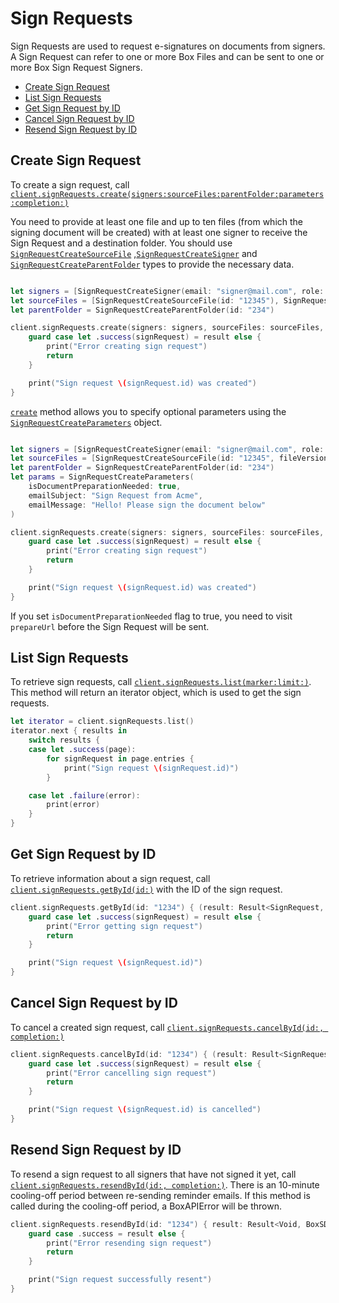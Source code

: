 Sign Requests
=============

Sign Requests are used to request e-signatures on documents from signers.
A Sign Request can refer to one or more Box Files and can be sent to one or more Box Sign Request Signers.

<!-- START doctoc generated TOC please keep comment here to allow auto update -->
<!-- DON'T EDIT THIS SECTION, INSTEAD RE-RUN doctoc TO UPDATE -->

  - [Create Sign Request](#create-sign-request)
  - [List Sign Requests](#list-sign-requests)
  - [Get Sign Request by ID](#get-sign-request-by-id)
  - [Cancel Sign Request by ID](#cancel-sign-request-by-id)
  - [Resend Sign Request by ID](#resend-sign-request-by-id)

<!-- END doctoc generated TOC please keep comment here to allow auto update -->

Create Sign Request
--------------------

To create a sign request, call
[`client.signRequests.create(signers:sourceFiles:parentFolder:parameters:completion:)`][create-sign-request]

You need to provide at least one file and up to ten files (from which the signing document will be created) with at least one signer to receive the Sign Request and a destination folder. You should use [`SignRequestCreateSourceFile`][box-sign-request-file]
,[`SignRequestCreateSigner`][box-sign-request-signer] and [`SignRequestCreateParentFolder`][box-sign-request-folder] types to provide the necessary data.

<!-- sample post_sign_requests -->
```swift

let signers = [SignRequestCreateSigner(email: "signer@mail.com", role: .approver)]
let sourceFiles = [SignRequestCreateSourceFile(id: "12345"), SignRequestCreateSourceFile(id: "34567")]
let parentFolder = SignRequestCreateParentFolder(id: "234")

client.signRequests.create(signers: signers, sourceFiles: sourceFiles, parentFolder: parentFolder) { (result: Result<SignRequest, BoxSDKError>) in
    guard case let .success(signRequest) = result else {
        print("Error creating sign request")
        return
    }

    print("Sign request \(signRequest.id) was created")
}
```

[`create`][create-sign-request] method allows you to specify optional parameters using the [`SignRequestCreateParameters`][sign-request-create-params]
object.

```swift

let signers = [SignRequestCreateSigner(email: "signer@mail.com", role: .approver)]
let sourceFiles = [SignRequestCreateSourceFile(id: "12345", fileVersionId: "5")]
let parentFolder = SignRequestCreateParentFolder(id: "234")
let params = SignRequestCreateParameters(
    isDocumentPreparationNeeded: true,
    emailSubject: "Sign Request from Acme",
    emailMessage: "Hello! Please sign the document below"
)

client.signRequests.create(signers: signers, sourceFiles: sourceFiles, parentFolder: parentFolder) { (result: Result<SignRequest, BoxSDKError>) in
    guard case let .success(signRequest) = result else {
        print("Error creating sign request")
        return
    }

    print("Sign request \(signRequest.id) was created")
}
```

If you set ```isDocumentPreparationNeeded``` flag to true, you need to visit ```prepareUrl``` before the Sign Request will be sent. 

[create-sign-request]: https://opensource.box.com/box-ios-sdk/Classes/SignRequestsModule.html#/s:6BoxSDK18SignRequestsModuleC6create7signers11sourceFiles12parentFolder10parameters10completionySayAA0C19RequestCreateSignerVG_SayAA0cnO10SourceFileVGAA0cno6ParentK0VAA0cnO10ParametersVSgys6ResultOyAA0cN0CAA0A8SDKErrorCGctF
[box-sign-request-file]: https://opensource.box.com/box-ios-sdk/Structs/SignRequestCreateSourceFile.html
[box-sign-request-signer]: https://opensource.box.com/box-ios-sdk/Structs/SignRequestCreateSigner.html
[box-sign-request-folder]: https://opensource.box.com/box-ios-sdk/Structs/SignRequestCreateParentFolder.html
[sign-request-create-params]: https://opensource.box.com/box-ios-sdk/Structs/SignRequestCreateParameters.html

List Sign Requests
------------------

To retrieve sign requests, call
[`client.signRequests.list(marker:limit:)`][list-sign-requests]. This method will return an iterator object, which is used to get the sign requests.

<!-- sample get_sign_requests -->
```swift
let iterator = client.signRequests.list()
iterator.next { results in
    switch results {
    case let .success(page):
        for signRequest in page.entries {
            print("Sign request \(signRequest.id)")
        }

    case let .failure(error):
        print(error)
    }
}
```

[list-sign-requests]: https://opensource.box.com/box-ios-sdk/Classes/SignRequestsModule.html#/s:6BoxSDK18SignRequestsModuleC4list6marker5limitAA14PagingIteratorCyAA0C7RequestCGSSSg_SiSgtF

Get Sign Request by ID
----------------------

To retrieve information about a sign request, call
[`client.signRequests.getById(id:)`][get-sign-request-by-id] with the ID of the sign request.

<!-- sample get_sign_requests_id -->
```swift
client.signRequests.getById(id: "1234") { (result: Result<SignRequest, BoxSDKError>) in
    guard case let .success(signRequest) = result else {
        print("Error getting sign request")
        return
    }

    print("Sign request \(signRequest.id)")
}
```

[get-sign-request-by-id]: https://opensource.box.com/box-ios-sdk/Classes/SignRequestsModule.html#/s:6BoxSDK18SignRequestsModuleC7getById2id10completionySS_ys6ResultOyAA0C7RequestCAA0A8SDKErrorCGctF

Cancel Sign Request by ID
-------------------------

To cancel a created sign request, call
[`client.signRequests.cancelById(id:, completion:)`][cancel-sign-request-by-id]

<!-- sample post_sign_requests_id_cancel -->
```swift
client.signRequests.cancelById(id: "1234") { (result: Result<SignRequest, BoxSDKError>) in
    guard case let .success(signRequest) = result else {
        print("Error cancelling sign request")
        return
    }

    print("Sign request \(signRequest.id) is cancelled")
}
```

[cancel-sign-request-by-id]: https://opensource.box.com/box-ios-sdk/Classes/SignRequestsModule.html#/s:6BoxSDK18SignRequestsModuleC10cancelById2id10completionySS_ys6ResultOyAA0C7RequestCAA0A8SDKErrorCGctF

Resend Sign Request by ID
-------------

To resend a sign request to all signers that have not signed it yet, call
[`client.signRequests.resendById(id:, completion:)`][resend-sign-request-by-id].
There is an 10-minute cooling-off period between re-sending reminder emails. If this method is called during the cooling-off period, a BoxAPIError will be thrown.

<!-- sample post_sign_requests_id_resend -->
```swift
client.signRequests.resendById(id: "1234") { result: Result<Void, BoxSDKError>} in
    guard case .success = result else {
        print("Error resending sign request")
        return
    }

    print("Sign request successfully resent")
}
```

[resend-sign-request-by-id]: https://opensource.box.com/box-ios-sdk/Classes/SignRequestsModule.html#/s:6BoxSDK18SignRequestsModuleC10resendById2id10completionySS_ys6ResultOyytAA0A8SDKErrorCGctF
